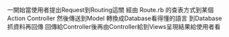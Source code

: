 一開始當使用者提出Request到Routing這關
經由 Route.rb 的查表方式到某個 Action Controller
然後傳送到Model 轉換成Database看得懂的語言 到Database抓資料再回傳
回傳給Controller後再由Controller給到Views呈現結果給使用者看
